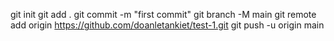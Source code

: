 git init
git add .
git commit -m "first commit"
git branch -M main
git remote add origin https://github.com/doanletankiet/test-1.git
git push -u origin main
